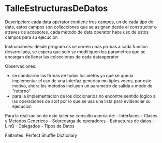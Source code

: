 # TalleEstructurasDeDatos

Descripcion: cada data operator contiene tres campos, un de cada tipo de dato, estos campos son collecciones que se asignan desde el constructor
o atraves de accesores, cada metodo de data operator hace uso de estos campos para su ejecucion

Instrucciones: desde program.cs se corren unas prubas a cada funcion desarrollada, se espera que solo se modifiquen los parametros que se encargan
de llenar las colecciones de cada dataoperator

Observaciones: 
- se cambiaron las firmas de todos los metos ya que se queria implementar el uso de una interfaz generica multiples
veces, por este motivo, ahora los metodos incluyen un parametro de salida a modo de "retorno"
- para la implementacion de los diccionarios no encontre sentido logico a las operaciones de sort por lo que se usa una lista para evidenciar su ejecucion 

Para la realizacion de este taller se consulto acerca de: 
    - Interfaces
    - Clases y Metodos Genericos
    - Sobrecarga de operadores 
    - Estructuras de datos 
    - LinQ
    - Delegados 
    - Tipos de Datos
    
Faltantes: 
    Perfect Shuffle Dictionary 
